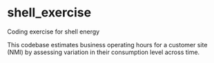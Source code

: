 # shell_exercise
Coding exercise for shell energy

This codebase estimates business operating hours for a customer site (NMI) by assessing variation in their consumption level across time.


